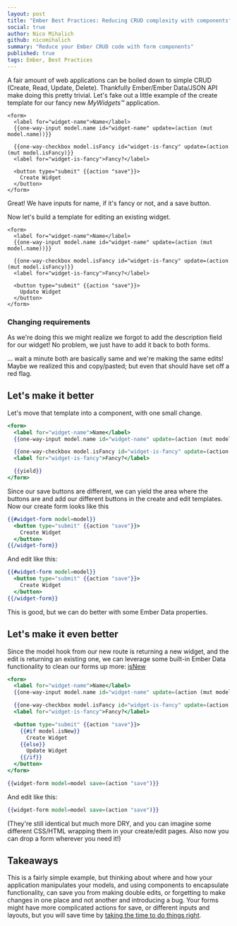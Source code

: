 ```yaml
---
layout: post
title: "Ember Best Practices: Reducing CRUD complexity with components"
social: true
author: Nico Mihalich
github: nicomihalich
summary: "Reduce your Ember CRUD code with form components"
published: true
tags: Ember, Best Practices
---
```


A fair amount of web applications can be boiled down to simple CRUD (Create, Read, Update, Delete).  Thankfully Ember/Ember Data/JSON API make doing this pretty trivial.  Let's fake out a little example of the create template for our fancy new *MyWidgets™* application.

```
<form>
  <label for="widget-name">Name</label>
  {{one-way-input model.name id="widget-name" update=(action (mut model.name))}}

  {{one-way-checkbox model.isFancy id="widget-is-fancy" update=(action (mut model.isFancy)}}
  <label for="widget-is-fancy">Fancy?</label>

  <button type="submit" {{action "save"}}>
    Create Widget
  </button>
</form>
```

Great! We have inputs for name, if it's fancy or not, and a save button.


Now let's build a template for editing an existing widget.

```
<form>
  <label for="widget-name">Name</label>
  {{one-way-input model.name id="widget-name" update=(action (mut model.name))}}

  {{one-way-checkbox model.isFancy id="widget-is-fancy" update=(action (mut model.isFancy)}}
  <label for="widget-is-fancy">Fancy?</label>

  <button type="submit" {{action "save"}}>
    Update Widget
  </button>
</form>
```

### Changing requirements

As we're doing this we might realize we forgot to add the description field for our widget! No problem, we just have to add it back to both forms.

... wait a minute both are basically same and we're making the same edits! Maybe we realized this and copy/pasted; but even that should have set off a red flag.

## Let's make it better

Let's move that template into a component, with one small change.

```handlebars
<form>
  <label for="widget-name">Name</label>
  {{one-way-input model.name id="widget-name" update=(action (mut model.name))}}

  {{one-way-checkbox model.isFancy id="widget-is-fancy" update=(action (mut model.isFancy)}}
  <label for="widget-is-fancy">Fancy?</label>

  {{yield}}
</form>
```

Since our save buttons are different, we can yield the area where the buttons are and add our different buttons in the create and edit templates.  Now our create form looks like this

```handlebars
{{#widget-form model=model}}
  <button type="submit" {{action "save"}}>
    Create Widget
  </button>
{{/widget-form}}
```

And edit like this:

```handlebars
{{#widget-form model=model}}
  <button type="submit" {{action "save"}}>
    Create Widget
  </button>
{{/widget-form}}
```

This is good, but we can do better with some Ember Data properties.

## Let's make it even better

Since the model hook from our new route is returning a new widget, and the edit is returning an existing one, we can leverage some built-in Ember Data functionality to clean our forms up more: [isNew](https://www.emberjs.com/api/data/classes/DS.Model.html#property_isNew)

```handlebars
<form>
  <label for="widget-name">Name</label>
  {{one-way-input model.name id="widget-name" update=(action (mut model.name))}}

  {{one-way-checkbox model.isFancy id="widget-is-fancy" update=(action (mut model.isFancy)}}
  <label for="widget-is-fancy">Fancy?</label>

  <button type="submit" {{action "save"}}>
    {{#if model.isNew}}
      Create Widget
    {{else}}
      Update Widget
    {{/if}}
  </button>
</form>
```

```handlebars
{{widget-form model=model save=(action "save")}}
```

And edit like this:

```handlebars
{{widget-form model=model save=(action "save")}}
```

(They're still identical but much more DRY, and you can imagine some different CSS/HTML wrapping them in your create/edit pages.  Also now you can drop a form wherever you need it!)

## Takeaways

This is a fairly simple example, but thinking about where and how your application manipulates your models, and using components to encapsulate functionality, can save you from making double edits, or forgetting to make changes in one place and not another and introducing a bug.  Your forms might have more complicated actions for save, or different inputs and layouts, but you will save time by [taking the time to do things right](https://xkcd.com/1691/).
